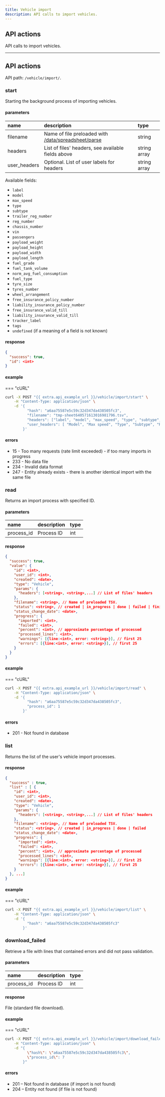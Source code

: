 ```yaml
---
title: Vehicle import
description: API calls to import vehicles.
---
```


## API actions

API calls to import vehicles.

***

## API actions

API path: `/vehicle/import/`.

### start

Starting the background process of importing vehicles.

#### parameters

| name         | description                                                                                       | type         |
|:-------------|:--------------------------------------------------------------------------------------------------|:-------------|
| filename     | Name of file preloaded with [/data/spreadsheet/parse](../../commons/data.md#dataspreadsheetparse) | string       |
| headers      | List of files' headers, see available fields above                                                | string array |
| user_headers | Optional. List of user labels for headers                                                         | string array |

Available fields:

* `label`
* `model`
* `max_speed`
* `type`
* `subtype`
* `trailer_reg_number`
* `reg_number`
* `chassis_number`
* `vin`
* `passengers`
* `payload_weight`
* `payload_height`
* `payload_width`
* `payload_length`
* `fuel_grade`
* `fuel_tank_volume`
* `norm_avg_fuel_consumption`
* `fuel_type`
* `tyre_size`
* `tyres_number`
* `wheel_arrangement`
* `free_insurance_policy_number`
* `liability_insurance_policy_number`
* `free_insurance_valid_till`
* `liability_insurance_valid_till`
* `tracker_label`
* `tags`
* `undefined` (if a meaning of a field is not known)

#### response

```json
{
  "success": true,
  "id": <int>
}
```

#### example

=== "cURL"

```bash
curl -X POST "{{ extra.api_example_url }}/vehicle/import/start" \
    -H "Content-Type: application/json" \
    -d '{
          "hash": "a6aa75587e5c59c32d347da438505fc3",
          "filename": "tmp-sheet640571613016981796.tsv",
          "headers": ["label", "model", "max_speed", "type", "subtype", "reg_number", "fuel_grade", "fuel_tank_volume", "free_insurance_policy_number", "free_insurance_valid_till", "tracker_label", "tags"],
          "user_headers": [ "Model", "Max speed", "Type", "Subtype", "Reg. number", "Fuel grade", "Fuel tank volume", "Free insurance policy number", "Free insurance valid till", "Object", "Tags"]
        }'
```

#### errors

* 15 - Too many requests (rate limit exceeded) - if too many imports in progress
* 233 - No data file
* 234 - Invalid data format
* 247 - Entity already exists - there is another identical import with the same file

### read

Returns an import process with specified ID.

#### parameters

| name       | description | type |
|:-----------|:------------|:-----|
| process_id | Process ID  | int  |

#### response

```json
{
  "success": true,
  "value": {
    "id": <int>,
    "user_id": <int>,
    "created": <date>,
    "type": "Vehicle",
    "params": {
      "headers": [<string>, <string>,...] // List of files' headers
    },
    "filename": <string>, // Name of preloaded TSV.
    "status": <string>, // created | in_progress | done | failed | finished
    "status_change_date": <date>,
    "progress": {
      "imported": <int>,
      "failed": <int>,
      "percent": <int>, // approximate percentage of processed
      "processed_lines": <int>,
      "warnings": [{line:<int>, error: <string>}], // first 25
      "errors": [{line:<int>, error: <string>}], // first 25
    }
  }
}
```

#### example

=== "cURL"

```bash
curl -X POST "{{ extra.api_example_url }}/vehicle/import/read" \
    -H "Content-Type: application/json" \
    -d '{
          "hash": "a6aa75587e5c59c32d347da438505fc3",
          "process_id": 1
        }'
```

#### errors

- 201 - Not found in database

### list

Returns the list of the user's vehicle import processes.

#### response

```json
{
  "success" : true,
  "list" : [ {
    "id": <int>,
    "user_id": <int>,
    "created": <date>,
    "type": "Vehicle",
    "params": {
      "headers": [<string>, <string>,...] // List of files' headers
    },
    "filename": <string>, // Name of preloaded TSV.
    "status": <string>, // created | in_progress | done | failed
    "status_change_date": <date>,
    "progress": {
      "imported": <int>,
      "failed": <int>,
      "percent": <int>, // approximate percentage of processed
      "processed_lines": <int>,
      "warnings": [{line:<int>, error: <string>}], // first 25
      "errors": [{line:<int>, error: <string>}], // first 25
    }
  }, ...]
}
```

#### example

=== "cURL"

```bash
curl -X POST "{{ extra.api_example_url }}/vehicle/import/list" \
    -H "Content-Type: application/json" \
    -d '{
          "hash": "a6aa75587e5c59c32d347da438505fc3"
        }'
```

### download_failed

Retrieve a file with lines that contained errors and did not pass validation.

#### parameters

| name       | description | type |
|:-----------|:------------|:-----|
| process_id | Process ID  | int  |

#### response

File (standard file download).

#### example

=== "cURL"

```bash
curl -X POST "{{ extra.api_example_url }}/vehicle/import/download_failed" \
    -H "Content-Type: application/json" \
    -d "{
          \"hash\": \"a6aa75587e5c59c32d347da438505fc3\",
          \"process_id\": 7
        }"
```

#### errors

- 201 – Not found in database (if import is not found)
- 204 – Entity not found (if file is not found)
